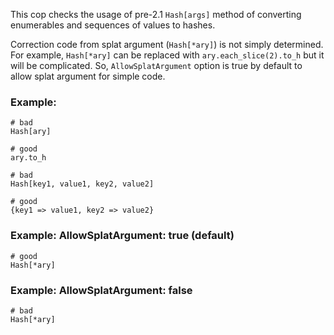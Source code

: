 This cop checks the usage of pre-2.1 `Hash[args]` method of converting enumerables and
sequences of values to hashes.

Correction code from splat argument (`Hash[*ary]`) is not simply determined. For example,
`Hash[*ary]` can be replaced with `ary.each_slice(2).to_h` but it will be complicated.
So, `AllowSplatArgument` option is true by default to allow splat argument for simple code.

### Example:
    # bad
    Hash[ary]

    # good
    ary.to_h

    # bad
    Hash[key1, value1, key2, value2]

    # good
    {key1 => value1, key2 => value2}

### Example: AllowSplatArgument: true (default)
    # good
    Hash[*ary]

### Example: AllowSplatArgument: false
    # bad
    Hash[*ary]
